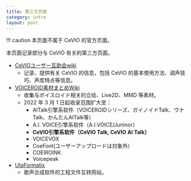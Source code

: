 ```yaml
---
title: 第三方页面
category: intro
layout: post
---
```

!!! caution
    本页面不属于 CeVIO 的官方页面。

本页面记录部分与 CeVIO 有关的第三方页面。

- [CeVIOユーザー互助会wiki](https://w.atwiki.jp/ceviouser/)
    - 记录、提供有关 CeVIO 的信息，包括 CeVIO 的基本使用方法、调声技巧、声库特点等信息。
- [VOICEROID素材まとめWiki](https://wikiwiki.jp/voirosozai/)
    - 收集与ボイスロイド相关的立绘、Live2D、MMD 等素材。
    - 2022 年 3 月 1 日起收录范围扩大至：
        - AITalk引擎系软件（VOICEROIDシリーズ、ガイノイドTalk、ウナTalk、かんたんAITalk等）
        - A.I. VOICE引擎系软件（A.I.VOICE/Juninor）
        - **CeVIO引擎系软件（CeVIO Talk, CeVIO AI Talk）**
        - VOICEVOX
        - CoeFont(ユーザーアップロードは対象外）
        - COEIROINK
        - Voicepeak
- [UtaFormatix](https://sdercolin.github.io/utaformatix3/)
    - 歌声合成软件的工程文件互转网站。